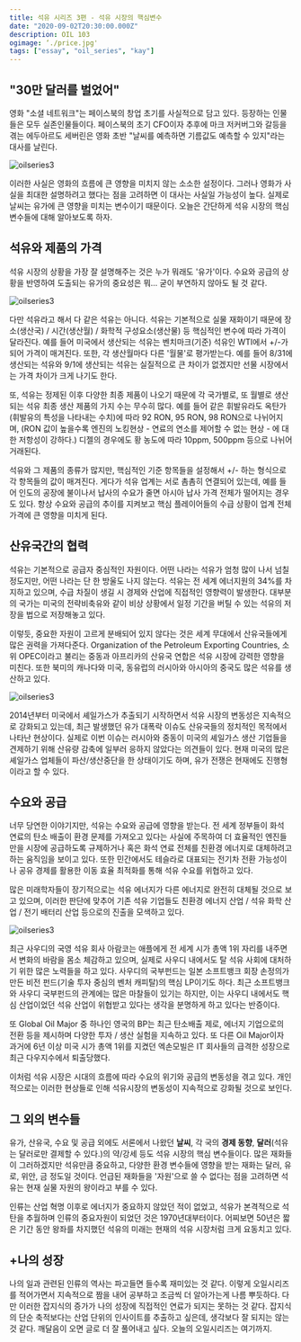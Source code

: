 ```yaml
---
title: 석유 시리즈 3편 - 석유 시장의 핵심변수
date: "2020-09-02T20:30:00.000Z"
description: OIL 103
ogimage: ‘./price.jpg'
tags: ["essay", "oil_series", "kay"]
---
```


## "30만 달러를 벌었어"

영화 "소셜 네트워크"는 페이스북의 창업 초기를 사실적으로 담고 있다. 등장하는 인물들은 모두 실존인물들이다. 페이스북의 초기 CFO이자 추후에 마크 저커버그와 갈등을 겪는 에두아르도 세버린은 영화 초반 "날씨를 예측하면 기름값도 예측할 수 있지"라는 대사를 날린다. 

![oilseries3](/social.jpg)

이러한 사실은 영화의 흐름에 큰 영향을 미치지 않는 소소한 설정이다. 그러나 영화가 사실을 최대한 설명하려고 했다는 점을 고려하면 이 대사는 사실일 가능성이 높다. 실제로 날씨는 유가에 큰 영향을 미치는 변수이기 때문이다. 오늘은 간단하게 석유 시장의 핵심 변수들에 대해 알아보도록 하자.

## 석유와 제품의 가격

석유 시장의 상황을 가장 잘 설명해주는 것은 누가 뭐래도 '유가'이다. 수요와 공급의 상황을 반영하여 도출되는 유가의 중요성은 뭐... 굳이 부연하지 않아도 될 것 같다.

![oilseries3](/price.jpg)

다만 석유라고 해서 다 같은 석유는 아니다. 석유는 기본적으로 실물 재화이기 때문에 장소(생산국) / 시간(생산월) / 화학적 구성요소(생산물) 등 핵심적인 변수에 따라 가격이 달라진다. 예를 들어 미국에서 생산되는 석유는 벤치마크(기준) 석유인 WTI에서 +/-가 되어 가격이 매겨진다. 또한, 각 생산월마다 다른 '월물'로 평가받는다. 예를 들어 8/31에 생산되는 석유와 9/1에 생산되는 석유는 실질적으로 큰 차이가 없겠지만 선물 시장에서는 가격 차이가 크게 나기도 한다. 

또, 석유는 정제된 이후 다양한 최종 제품이 나오기 때문에 각 국가별로, 또 월별로 생산되는 석유 최종 생산 제품의 가지 수는 무수히 많다. 예를 들어 같은 휘발유라도 옥탄가(휘발유의 특성을 나타내는 수치)에 따라 92 RON, 95 RON, 98 RON으로 나뉘어지며, (RON 값이 높을수록 엔진의 노킹현상 - 연료의 연소를 제어할 수 없는 현상 - 에 대한 저항성이 강하다.) 디젤의 경우에도 황 농도에 따라 10ppm, 500ppm 등으로 나뉘어 거래된다.

석유와 그 제품의 종류가 많지만, 핵심적인 기준 항목들을 설정해서 +/- 하는 형식으로 각 항목들의 값이 매겨진다. 게다가 석유 업계는 서로 촘촘히 연결되어 있는데, 예를 들어 인도의 공장에 불이나서 납사의 수요가 줄면 아시아 납사 가격 전체가 떨어지는 경우도 있다. 항상 수요와 공급의 추이를 지켜보고 핵심 플레이어들의 수급 상황이 업계 전체 가격에 큰 영향을 미치게 된다.

## 산유국간의 협력 

석유는 기본적으로 공급자 중심적인 자원이다. 어떤 나라는 석유가 엄청 많이 나서 넘칠 정도지만, 어떤 나라는 단 한 방울도 나지 않는다. 석유는 전 세계 에너지원의 34%를 차지하고 있으며, 수급 차질이 생길 시 경제와 산업에 직접적인 영향력이 발생한다. 대부분의 국가는 미국의 전략비축유와 같이 비상 상황에서 일정 기간을 버틸 수 있는 석유의 저장을 법으로 저장해놓고 있다.

이렇듯, 중요한 자원이 고르게 분배되어 있지 않다는 것은 세계 무대에서 산유국들에게 많은 권력을 가져다준다. Organization of the Petroleum Exporting Countries, 소위 OPEC이라고 불리는 중동과 아프리카의 산유국 연합은 석유 시장에 강력한 영향을 미친다. 또한 북미의 캐나다와 미국, 동유럽의 러시아와 아시아의 중국도 많은 석유를 생산하고 있다. 

![oilseries3](/opec.jpg)

2014년부터 미국에서 셰일가스가 추출되기 시작하면서 석유 시장의 변동성은 지속적으로 강화되고 있는데, 최근 발생했던 유가 대폭락 이슈도 산유국들의 정치적인 목적에서 나타난 현상이다. 실제로 이번 이슈는 러시아와 중동이 미국의 셰일가스 생산 기업들을 견제하기 위해 산유량 감축에 일부러 응하지 않았다는 의견들이 있다. 현재 미국의 많은 셰일가스 업체들이 파산/생산중단을 한 상태이기도 하며, 유가 전쟁은 현재에도 진행형이라고 할 수 있다.

## 수요와 공급

너무 당연한 이야기지만, 석유는 수요와 공급에 영향을 받는다. 전 세계 정부들이 화석 연료의 탄소 배출이 환경 문제를 가져오고 있다는 사실에 주목하여 더 효율적인 엔진들만을 시장에 공급하도록 규제하거나 혹은 화석 연료 전체를 친환경 에너지로 대체하려고 하는 움직임을 보이고 있다. 또한 민간에서도 테슬라로 대표되는 전기차 전환 가능성이나 공유 경제를 활용한 이동 효율 최적화를 통해 석유 수요를 위협하고 있다.

많은 미래학자들이 장기적으로는 석유 에너지가 다른 에너지로 완전히 대체될 것으로 보고 있으며, 이러한 판단에 맞추어 기존 석유 기업들도 친환경 에너지 산업 / 석유 화학 산업 / 전기 배터리 산업 등으로의 진출을 모색하고 있다.

![oilseries3](/nogas.jpg)

최근 사우디의 국영 석유 회사 아람코는 애플에게 전 세계 시가 총액 1위 자리를 내주면서 변화의 바람을 몸소 체감하고 있으며, 실제로 사우디 내에서도 탈 석유 사회에 대처하기 위한 많은 노력들을 하고 있다. 사우디의 국부펀드는 일본 소프트뱅크 회장 손정의가 만든 비전 펀드(기술 투자 중심의 벤처 캐피탈)의 핵심 LP이기도 하다. 최근 소프트뱅크와 사우디 국부펀드의 관계에는 많은 마찰들이 있기는 하지만, 이는 사우디 내에서도 핵심 산업이었던 석유 산업이 위협받고 있다는 생각을 분명하게 하고 있다는 반증이다.

또 Global Oil Major 중 하나인 영국의 BP는 최근 탄소배출 제로, 에너지 기업으로의 전환 등을 제시하며 다양한 투자 / 생산 실험을 지속하고 있다. 또 다른 Oil Major이자 과거에 6년 이상 미국 시가 총액 1위를 지켰던 엑손모빌은 IT 회사들의 급격한 성장으로 최근 다우지수에서 퇴출당했다. 

이처럼 석유 시장은 시대의 흐름에 따라 수요의 위기와 공급의 변동성을 겪고 있다. 개인적으로는 이러한 현상들로 인해 석유시장의 변동성이 지속적으로 강화될 것으로 보인다.

## 그 외의 변수들

유가, 산유국, 수요 및 공급 외에도 서론에서 나왔던 **날씨**, 각 국의 **경제 동향**, **달러**(석유는 달러로만 결제할 수 있다.)의 약/강세 등도 석유 시장의 핵심 변수들이다. 많은 재화들이 그러하겠지만 석유만큼 중요하고, 다양한 환경 변수들에 영향을 받는 재화는 달러, 유로, 위안, 금 정도일 것이다. 언급된 재화들을 '자원'으로 쓸 수 없다는 점을 고려하면 석유는 현재 실물 자원의 왕이라고 부를 수 있다. 

인류는 산업 혁명 이후로 에너지가 중요하지 않았던 적이 없었고, 석유가 본격적으로 석탄을 추월하며 인류의 중요자원이 되었던 것은 1970년대부터이다. 어찌보면 50년은 짧은 기간 동안 왕좌를 차지했던 석유의 미래는 현재의 석유 시장처럼 크게 요동치고 있다.

## +나의 성장

나의 일과 관련된 인류의 역사는 파고들면 들수록 재미있는 것 같다. 이렇게 오일시리즈를 적어가면서 지속적으로 짬을 내어 공부하고 조금씩 더 알아가는게 나름 뿌듯하다. 다만 이러한 잡지식의 증가가 나의 성장에 직접적인 연료가 되지는 못하는 것 같다. 잡지식의 단순 축적보다는 산업 단위의 인사이트를 추출하고 싶은데, 생각보다 잘 되지는 않는 것 같다. 깨달음이 오면 글로 더 잘 풀어내고 싶다. 오늘의 오일시리즈는 여기까지.